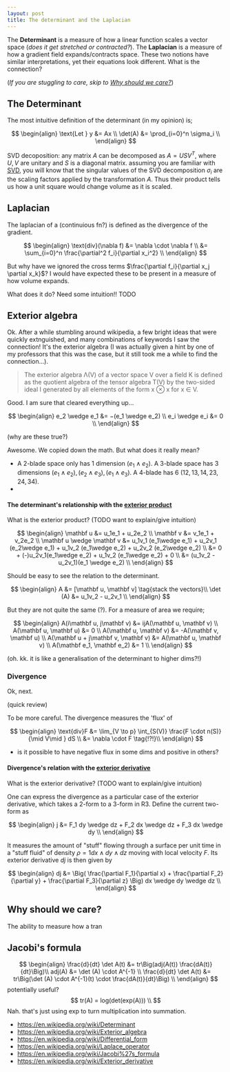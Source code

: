 ```yaml
---
layout: post
title: The determinant and the Laplacian
---
```


The __Determinant__ is a measure of how a linear function scales a vector space (_does it get stretched or contracted?_). The __Laplacian__ is a measure of how a gradient field expands/contracts space. These two notions have similar interpretations, yet their equations look different. What is the connection?

(_If you are stuggling to care, skip to <a href="#why-should-we-care">Why should we care?</a>_)

## The Determinant

The most intuitive definition of the determinant (in my opinion) is;

$$
\begin{align}
\text{Let } y &= Ax \\
\det(A) &= \prod_{i=0}^n \sigma_i \\
\end{align}
$$

<side>SVD decoposition: any matrix $A$ can be decomposed as $A = USV^T$, where $U, V$ are unitary and $S$ is a diagonal matrix.</side>
assuming you are familiar with [SVD](https://en.wikipedia.org/wiki/Singular-value_decomposition), you will know that the singular values of the SVD decomposition $\sigma_i$ are the scaling factors applied by the transformation $A$. Thus their product tells us how a unit square would change volume as it is scaled.

## Laplacian

The laplacian of a (continuious fn?) is defined as the divergence of the gradient.

$$
\begin{align}
\text{div}(\nabla f) &= \nabla \cdot \nabla f \\
&= \sum_{i=0}^n \frac{\partial^2 f_i}{\partial x_i^2} \\
\end{align}
$$

But why have we ignored the cross terms $\frac{\partial f_i}{\partial x_j \partial x_k}$? I would have expected these to be present in a measure of how volume expands.

What does it do? Need some intuition!! TODO

## Exterior algebra

Ok. After a while stumbling around wikipedia, a few bright ideas that were quickly extnguished, and many combinations of keywords I saw the connection! It's the exterior algebra (I was actually given a hint by one of my professors that this was the case, but it still took me a while to find the connection...).

> The exterior algebra Λ(V) of a vector space V over a field K is defined as the quotient algebra of the tensor algebra T(V) by the two-sided ideal I generated by all elements of the form x ⊗ x for x ∈ V.

Good. I am sure that cleared everything up...


$$
\begin{align}
e_2 \wedge e_1 &= −(e_1 \wedge e_2) \\
e_i \wedge e_i &= 0 \\
\end{align}
$$

(why are these true?)

Awesome. We copied down the math. But what does it really mean?

- A 2-blade space only has 1 dimension $(e_1 \wedge e_2)$. A 3-blade space has 3 dimensions $(e_1 \wedge e_2), (e_2 \wedge e_3), (e_1 \wedge e_3)$. A 4-blade has 6 $(12, 13, 14, 23, 24, 34)$.
-

#### The determinant's relationship with the <u>exterior product</u>

What is the exterior product? (TODO want to explain/give intuition)

$$
\begin{align}
\mathbf u &= u_1e_1 + u_2e_2 \\
\mathbf v &= v_1e_1 + v_2e_2 \\
\mathbf u \wedge \mathbf v &= u_1v_1 (e_1\wedge e_1) + u_2v_1 (e_2\wedge e_1) + u_1v_2 (e_1\wedge e_2) + u_2v_2 (e_2\wedge e_2) \\
&= 0 + (-)u_2v_1(e_1\wedge e_2) + u_1v_2 (e_1\wedge e_2) + 0 \\
&= (u_1v_2 - u_2v_1)(e_1 \wedge e_2) \\
\end{align}
$$

Should be easy to see the relation to the determinant.

$$
\begin{align}
A &= [\mathbf u, \mathbf v] \tag{stack the vectors}\\
\det (A) &= u_1v_2 - u_2v_1 \\
\end{align}
$$

But they are not quite the same (?). For a measure of area we require;

$$
\begin{align}
A(i\mathbf u, j\mathbf v) &= ijA(\mathbf u, \mathbf v) \\
A(\mathbf u, \mathbf u) &= 0 \\
A(\mathbf u, \mathbf v) &= -A(\mathbf v, \mathbf u) \\
A(\mathbf u + j\mathbf v, \mathbf v) &= A(\mathbf u, \mathbf v) \\
A(\mathbf e_1, \mathbf e_2) &= 1 \\
\end{align}
$$

(oh. kk. it is like a generalisation of the determinant to higher dims?!)


### Divergence

Ok, next.

(quick review)


To be more careful. The divergence measures the 'flux' of

$$
\begin{align}
\text{div}F &= \lim_{V \to p} \int_{S(V)} \frac{F \cdot n(S)}{\mid V\mid } dS \\
&= \nabla \cdot F \tag{!?!}\\
\end{align}
$$

- is it possible to have negative flux in some dims and positive in others?

#### Divergence's relation with the <u>exterior derivative</u>

What is the exterior derivative? (TODO want to explain/give intuition)

One can express the divergence as a particular case of the exterior derivative, which takes a 2-form to a 3-form in R3. Define the current two-form as

$$
\begin{align}
j &= F_1 dy \wedge dz + F_2 dx \wedge dz + F_3 dx \wedge dy \\
\end{align}
$$


It measures the amount of "stuff" flowing through a surface per unit time in a "stuff fluid" of density $ρ = 1 dx \wedge dy \wedge dz$ moving with local velocity $F$. Its exterior derivative $dj$ is then given by

$$
\begin{align}
dj &= \Big( \frac{\partial F_1}{\partial x} + \frac{\partial F_2}{\partial y} + \frac{\partial F_3}{\partial z} \Big) dx \wedge dy \wedge dz \\
\end{align}
$$

## Why should we care?

The ability to measure how a tran

## Jacobi's formula

$$
\begin{align}
\frac{d}{dt} \det A(t) &= tr\Big(adj(A(t)) \frac{dA(t)}{dt}\Big)\\
adj(A) &= \det (A) \cdot A^{-1} \\
\frac{d}{dt} \det A(t) &= tr\Big(\det (A) \cdot A^{-1}(t) \cdot \frac{dA(t)}{dt}\Big) \\
\end{align}
$$
potentially useful?
$$
tr(A) = log(det(exp(A))) \\
$$
Nah. that's just using exp to turn multiplication into summation.

- https://en.wikipedia.org/wiki/Determinant
- https://en.wikipedia.org/wiki/Exterior_algebra
- https://en.wikipedia.org/wiki/Differential_form
- https://en.wikipedia.org/wiki/Laplace_operator
- https://en.wikipedia.org/wiki/Jacobi%27s_formula
- https://en.wikipedia.org/wiki/Exterior_derivative
